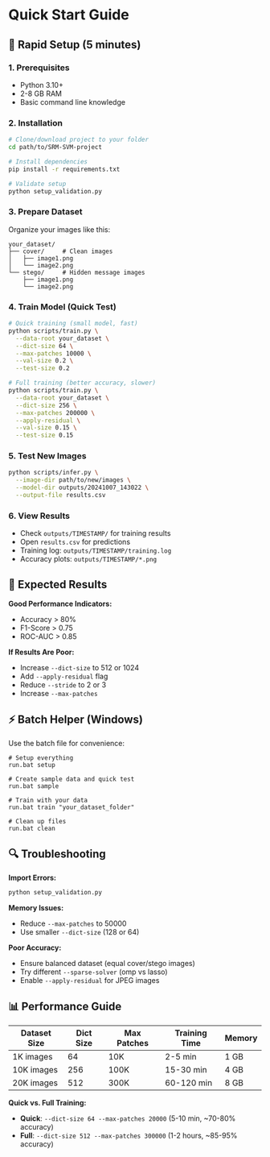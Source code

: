 # Quick Start Guide

## 🚀 Rapid Setup (5 minutes)

### 1. Prerequisites
- Python 3.10+ 
- 2-8 GB RAM
- Basic command line knowledge

### 2. Installation
```bash
# Clone/download project to your folder
cd path/to/SRM-SVM-project

# Install dependencies
pip install -r requirements.txt

# Validate setup
python setup_validation.py
```

### 3. Prepare Dataset
Organize your images like this:
```
your_dataset/
├── cover/     # Clean images
│   ├── image1.png
│   └── image2.png
└── stego/     # Hidden message images  
    ├── image1.png
    └── image2.png
```

### 4. Train Model (Quick Test)
```bash
# Quick training (small model, fast)
python scripts/train.py \
  --data-root your_dataset \
  --dict-size 64 \
  --max-patches 10000 \
  --val-size 0.2 \
  --test-size 0.2

# Full training (better accuracy, slower)  
python scripts/train.py \
  --data-root your_dataset \
  --dict-size 256 \
  --max-patches 200000 \
  --apply-residual \
  --val-size 0.15 \
  --test-size 0.15
```

### 5. Test New Images
```bash
python scripts/infer.py \
  --image-dir path/to/new/images \
  --model-dir outputs/20241007_143022 \
  --output-file results.csv
```

### 6. View Results
- Check `outputs/TIMESTAMP/` for training results
- Open `results.csv` for predictions
- Training log: `outputs/TIMESTAMP/training.log`
- Accuracy plots: `outputs/TIMESTAMP/*.png`

## 🎯 Expected Results

**Good Performance Indicators:**
- Accuracy > 80%
- F1-Score > 0.75
- ROC-AUC > 0.85

**If Results Are Poor:**
- Increase `--dict-size` to 512 or 1024
- Add `--apply-residual` flag
- Reduce `--stride` to 2 or 3
- Increase `--max-patches`

## ⚡ Batch Helper (Windows)

Use the batch file for convenience:
```batch
# Setup everything
run.bat setup

# Create sample data and quick test
run.bat sample

# Train with your data
run.bat train "your_dataset_folder"

# Clean up files
run.bat clean
```

## 🔍 Troubleshooting

**Import Errors:**
```bash
python setup_validation.py
```

**Memory Issues:**
- Reduce `--max-patches` to 50000
- Use smaller `--dict-size` (128 or 64)

**Poor Accuracy:**
- Ensure balanced dataset (equal cover/stego images)
- Try different `--sparse-solver` (omp vs lasso)
- Enable `--apply-residual` for JPEG images

## 📊 Performance Guide

| Dataset Size | Dict Size | Max Patches | Training Time | Memory |
|--------------|-----------|-------------|---------------|--------|
| 1K images    | 64        | 10K         | 2-5 min       | 1 GB   |
| 10K images   | 256       | 100K        | 15-30 min     | 4 GB   |  
| 20K images   | 512       | 300K        | 60-120 min    | 8 GB   |

**Quick vs. Full Training:**
- **Quick**: `--dict-size 64 --max-patches 20000` (5-10 min, ~70-80% accuracy)
- **Full**: `--dict-size 512 --max-patches 300000` (1-2 hours, ~85-95% accuracy)